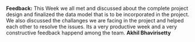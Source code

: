 **Feedback:** This Week we all met and discussed about the complete project design and finalized the data model that is to be incorporated in the project. We also discussed the challanges we are facing in the project and helped each other to resolve the issues. Its a very productive week and a very constructive feedback happend among the team.
**Akhil Bhavirisetty**

